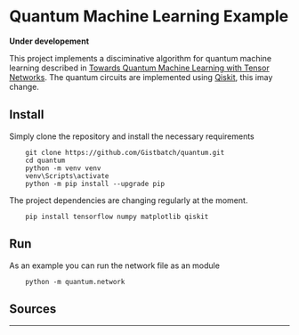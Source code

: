 # Quantum Machine Learning Example

**Under developement**

This project implements a disciminative algorithm for quantum machine learning
described in [Towards Quantum Machine Learning with Tensor Networks](https://arxiv.org/pdf/1803.11537.pdf).
The quantum circuits are implemented using [Qiskit](https://qiskit.org/), this
imay change.

## Install

Simply clone the repository and install the necessary requirements
```
    git clone https://github.com/Gistbatch/quantum.git
    cd quantum
    python -m venv venv
    venv\Scripts\activate
    python -m pip install --upgrade pip
```

The project dependencies are changing regularly at the moment.
```
    pip install tensorflow numpy matplotlib qiskit
```

## Run
As an example you can run the network file as an module
```
    python -m quantum.network
```

## Sources
---